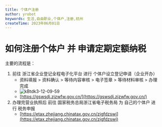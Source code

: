 ```yaml
---
title: 个体户注册
author: yrobot
keywords: 生活,自由职业,个体户,注册,杭州
createTime: 2023年06月01日
---
```


# 如何注册个体户 并 申请定期定额纳税

主要的流程是：

1. 前往 浙江省企业登记全程电子化平台 进行 个体户设立登记申请（企业开办）
   - 资料填报 > 资料确认 > 等待内容审核 > 电子签章 > 等待材料审核 > 办理完成
   - ![kBtdk3-12-09-59](https://images.yrobot.top/2023-06-01/kBtdk3-12-09-59.png)
   - [https://gswsdj.zjzwfw.gov.cn/](https://gswsdj.zjzwfw.gov.cn/)
2. 办理完营业执照后 前往 国家税务总局浙江省电子税务局 为 自己的个体户 进行 税务申报
   - [https://etax.zhejiang.chinatax.gov.cn/zjgfdzswj](https://etax.zhejiang.chinatax.gov.cn/zjgfdzswj)
